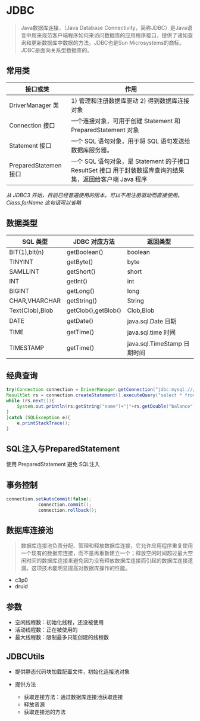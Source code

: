 # JDBC

> Java数据库连接，（Java Database Connectivity，简称JDBC）是Java语言中用来规范客户端程序如何来访问数据库的应用程序接口，提供了诸如查询和更新数据库中数据的方法。JDBC也是Sun Microsystems的商标。JDBC是面向关系型数据库的。

## 常用类

接口或类                | 作用
------------------- | ----------------------------------------------------------------------
DriverManager 类     | 1) 管理和注册数据库驱动 2) 得到数据库连接对象
Connection 接口       | 一个连接对象，可用于创建 Statement 和 PreparedStatement 对象
Statement 接口        | 一个 SQL 语句对象，用于将 SQL 语句发送给数据库服务器。
PreparedStatemen 接口 | 一个 SQL 语句对象，是 Statement 的子接口 ResultSet 接口 用于封装数据库查询的结果集，返回给客户端 Java 程序

_从 JDBC3 开始，目前已经普遍使用的版本。可以不用注册驱动而直接使用。Class.forName 这句话可以省略_

## 数据类型

SQL 类型          | JDBC 对应方法           | 返回类型
--------------- | ------------------- | -----------------------
BIT(1),bit(n)   | getBoolean()        | boolean
TINYINT         | getByte()           | byte
SAMLLINT        | getShort()          | short
INT             | getInt()            | int
BIGINT          | getLong()           | long
CHAR,VHARCHAR   | getString()         | String
Text(Clob),Blob | getClob(),getBlob() | Clob,Blob
DATE            | getDate()           | java.sql.Date 日期
TIME            | getTime()           | java.sql.time 时间
TIMESTAMP       | getTime()           | java.sql.TimeStamp 日期时间

## 经典查询

```java
try(Connection connection = DriverManager.getConnection("jdbc:mysql:///test?user=root&password=123")){
ResultSet rs = connection.createStatement().executeQuery("select * from account");
while (rs.next()){
    System.out.println(rs.getString("name")+"|"+rs.getDouble("balance"));
}
}catch (SQLException e){
    e.printStackTrace();
}
```

## SQL注入与PreparedStatement

使用 PreparedStatement 避免 SQL注入

## 事务控制

```java
connection.setAutoCommit(false);
            connection.commit();
            connection.rollback();
```

## 数据库连接池

> 数据库连接池负责分配、管理和释放数据库连接，它允许应用程序重复使用一个现有的数据库连接，而不是再重新建立一个；释放空闲时间超过最大空闲时间的数据库连接来避免因为没有释放数据库连接而引起的数据库连接遗漏。这项技术能明显提高对数据库操作的性能。

- c3p0
- druid

## 参数

- 空闲线程数：初始化线程，还没被使用
- 活动线程数：正在被使用的
- 最大线程数：限制最多只能创建的线程数


## JDBCUtils

- 提供静态代码块加载配置文件，初始化连接池对象
- 提供方法

  - 获取连接方法：通过数据库连接池获取连接
  - 释放资源
  - 获取连接池的方法
